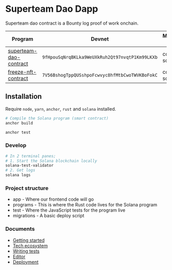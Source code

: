 # Superteam Dao Dapp

Superteam dao contract is a Bounty log proof of work onchain.

| Program                                                    | Devnet | Mainnet Beta |
|------------------------------------------------------------|--------|------------- |
| [superteam-dao-contract](/programs/superteam-dao-contract) | `9fHpouSqNrqBKLka9WeUXkRuh2Qt97nvqtP1Km99LKXb` | coming soon |
| [freeze-nft-contract](/programs/freeze-nft-contract)       | `7V56BshogTppQUSshpoFcwvyc8hfMtbCwoTWVKBoFokC` | coming soon |

## Installation

Require `node`, `yarn`, `anchor`, `rust` and `solana` installed.

```sh
# Compile the Solana program (smart contract)
anchor build

anchor test
```

### Develop

```sh
# In 2 terminal panes;
# 1. Start the Solana blockchain locally
solana-test-validator
# 2. Get logs
solana logs
```


### Project structure

- app - Where our frontend code will go
- programs - This is where the Rust code lives for the Solana program
- test - Where the JavaScript tests for the program live
- migrations - A basic deploy script

### Documents
- [Getting started](/docs/GETTING_STARTED.md)
- [Tech ecosystem](/docs/TECH_ECOSYSTEM.md)
- [Writing tests](/docs/WRITING_TEST.md)
- [Editor](/docs/EDITOR.md)
- [Deployment](/docs/DEPLOYMENT.md)
